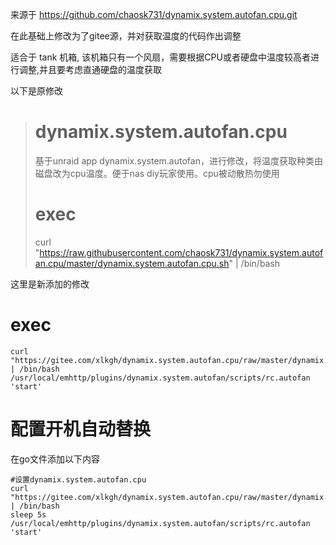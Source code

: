 来源于 https://github.com/chaosk731/dynamix.system.autofan.cpu.git

在此基础上修改为了gitee源，并对获取温度的代码作出调整

适合于 tank 机箱, 该机箱只有一个风扇，需要根据CPU或者硬盘中温度较高者进行调整,并且要考虑直通硬盘的温度获取

以下是原修改
> 
> # dynamix.system.autofan.cpu
> 基于unraid app dynamix.system.autofan，进行修改，将温度获取种类由磁盘改为cpu温度。便于nas diy玩家使用。cpu被动散热勿使用
> # exec
> curl "https://raw.githubusercontent.com/chaosk731/dynamix.system.autofan.cpu/master/dynamix.system.autofan.cpu.sh" | /bin/bash
> 

这里是新添加的修改

# exec

```
curl "https://gitee.com/xlkgh/dynamix.system.autofan.cpu/raw/master/dynamix.system.autofan.cpu.sh" | /bin/bash
/usr/local/emhttp/plugins/dynamix.system.autofan/scripts/rc.autofan 'start'

```
 
# 配置开机自动替换

在go文件添加以下内容

```
#设置dynamix.system.autofan.cpu
curl "https://gitee.com/xlkgh/dynamix.system.autofan.cpu/raw/master/dynamix.system.autofan.cpu.sh" | /bin/bash
sleep 5s
/usr/local/emhttp/plugins/dynamix.system.autofan/scripts/rc.autofan 'start'

```

